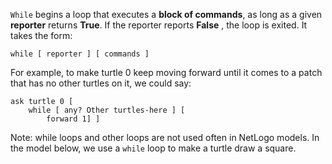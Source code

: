 `While` begins a loop that executes a **block of commands**, as long as a given **reporter** returns **True**. If the reporter reports **False** , the loop is exited.  It takes the form:



 ```while [ reporter ] [ commands ]```



For example, to make turtle 0 keep moving forward until it comes to a patch that has no other turtles on it, we could say:

```
ask turtle 0 [ 
    while [ any? Other turtles-here ] [ 
    	forward 1] ]
```


Note: while loops and other loops are not used often in NetLogo models. In the model below, we use a `while` loop to make a turtle draw a square.

